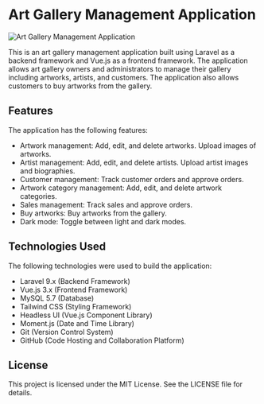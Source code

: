 # Art Gallery Management Application

![Art Gallery Management Application](src/assets/img/Demo.png)

This is an art gallery management application built using Laravel as a backend framework and Vue.js as a frontend framework. The application allows art gallery owners and administrators to manage their gallery including artworks, artists, and customers. The application also allows customers to buy artworks from the gallery.

## Features

The application has the following features:

- Artwork management: Add, edit, and delete artworks. Upload images of artworks.
- Artist management: Add, edit, and delete artists. Upload artist images and biographies.
- Customer management: Track customer orders and approve orders.
- Artwork category management: Add, edit, and delete artwork categories.
- Sales management: Track sales and approve orders.
- Buy artworks: Buy artworks from the gallery.
- Dark mode: Toggle between light and dark modes.

## Technologies Used

The following technologies were used to build the application:

- Laravel 9.x (Backend Framework)
- Vue.js 3.x (Frontend Framework)
- MySQL 5.7 (Database)
- Tailwind CSS (Styling Framework)
- Headless UI (Vue.js Component Library)
- Moment.js (Date and Time Library)
- Git (Version Control System)
- GitHub (Code Hosting and Collaboration Platform)

## License

This project is licensed under the MIT License. See the LICENSE file for details.

